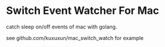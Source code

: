 # Switch Event Watcher For Mac

catch sleep on/off events of mac with golang.

see  github.com/kuxuxun/mac_switch_watch for example


